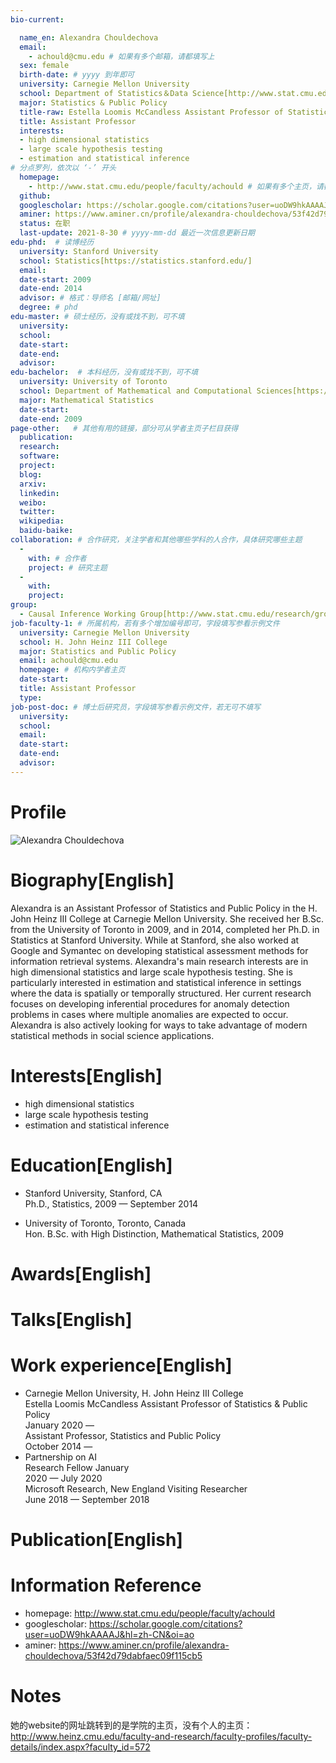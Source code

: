 ```yaml
---
bio-current:

  name_en: Alexandra Chouldechova
  email: 
    - achould@cmu.edu # 如果有多个邮箱，请都填写上
  sex: female
  birth-date: # yyyy 到年即可
  university: Carnegie Mellon University 
  school: Department of Statistics＆Data Science[http://www.stat.cmu.edu/] # 格式：学院名称[学院官网链接]
  major: Statistics & Public Policy
  title-raw: Estella Loomis McCandless Assistant Professor of Statistics and Public Policy# 主页原始字符串
  title: Assistant Professor
  interests:   
  - high dimensional statistics
  - large scale hypothesis testing
  - estimation and statistical inference
# 分点罗列，依次以 ‘-’ 开头
  homepage: 
    - http://www.stat.cmu.edu/people/faculty/achould # 如果有多个主页，请都填写上
  github: 
  googlescholar: https://scholar.google.com/citations?user=uoDW9hkAAAAJ&hl=zh-CN&oi=ao 
  aminer: https://www.aminer.cn/profile/alexandra-chouldechova/53f42d79dabfaec09f115cb5# 从这里查找 https://www.aminer.org/search/person
  status: 在职
  last-update: 2021-8-30 # yyyy-mm-dd 最近一次信息更新日期
edu-phd:  # 读博经历
  university: Stanford University
  school: Statistics[https://statistics.stanford.edu/]
  email: 
  date-start: 2009  
  date-end: 2014
  advisor: # 格式：导师名 [邮箱/网址]
  degree: # phd
edu-master: # 硕士经历，没有或找不到，可不填
  university: 
  school: 
  date-start: 
  date-end: 
  advisor:
edu-bachelor:  # 本科经历，没有或找不到，可不填
  university: University of Toronto
  school: Department of Mathematical and Computational Sciences[https://www.utm.utoronto.ca/]
  major: Mathematical Statistics
  date-start: 
  date-end: 2009
page-other:   # 其他有用的链接，部分可从学者主页子栏目获得
  publication: 
  research: 
  software: 
  project: 
  blog: 
  arxiv: 
  linkedin: 
  weibo:
  twitter:
  wikipedia:
  baidu-baike:
collaboration: # 合作研究，关注学者和其他哪些学科的人合作，具体研究哪些主题
  - 
    with: # 合作者
    project: # 研究主题
  - 
    with: 
    project: 
group: 
  - Causal Inference Working Group[http://www.stat.cmu.edu/research/group/1567] # 所属团队，学者可能有不同的兴趣小组，可以列上去
job-faculty-1: # 所属机构，若有多个增加编号即可，字段填写参看示例文件
  university: Carnegie Mellon University
  school: H. John Heinz III College
  major: Statistics and Public Policy
  email: achould@cmu.edu
  homepage: # 机构内学者主页
  date-start: 
  title: Assistant Professor
  type: 
job-post-doc: # 博士后研究员，字段填写参看示例文件，若无可不填写
  university: 
  school: 
  email: 
  date-start: 
  date-end: 
  advisor: 
---
```


# Profile

![Alexandra Chouldechova](http://www.stat.cmu.edu/sites/default/files/faculty_pictures/achould.png)

# Biography[English]
Alexandra is an Assistant Professor of Statistics and Public Policy in the H. John Heinz III College at Carnegie Mellon University. She received her B.Sc. from the University of Toronto in 2009, and in 2014, completed her Ph.D. in Statistics at Stanford University. While at Stanford, she also worked at Google and Symantec on developing statistical assessment methods for information retrieval systems.
Alexandra's main research interests are in high dimensional statistics and large scale hypothesis testing. She is particularly interested in estimation and statistical inference in settings where the data is spatially or temporally structured. Her current research focuses on developing inferential procedures for anomaly detection problems in cases where multiple anomalies are expected to occur. Alexandra is also actively looking for ways to take advantage of modern statistical methods in social science applications.

# Interests[English]
  - high dimensional statistics
  - large scale hypothesis testing
  - estimation and statistical inference

# Education[English]
  - Stanford University, Stanford, CA  
Ph.D., Statistics, 2009 — September 2014

  - University of Toronto, Toronto, Canada  
Hon. B.Sc. with High Distinction, Mathematical Statistics, 2009

# Awards[English]


# Talks[English]



# Work experience[English]
  - Carnegie Mellon University, H. John Heinz III College  
Estella Loomis McCandless Assistant Professor of Statistics & Public Policy  
January 2020 —  
Assistant Professor, Statistics and Public Policy  
October 2014 —
  - Partnership on AI  
Research Fellow January  
2020 — July 2020  
Microsoft Research, New England
Visiting Researcher  
June 2018 — September 2018

# Publication[English]



# Information Reference
  - homepage: http://www.stat.cmu.edu/people/faculty/achould 
  - googlescholar: https://scholar.google.com/citations?user=uoDW9hkAAAAJ&hl=zh-CN&oi=ao 
  - aminer: https://www.aminer.cn/profile/alexandra-chouldechova/53f42d79dabfaec09f115cb5

# Notes
她的website的网址跳转到的是学院的主页，没有个人的主页：  http://www.heinz.cmu.edu/faculty-and-research/faculty-profiles/faculty-details/index.aspx?faculty_id=572
